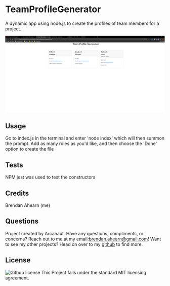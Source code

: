 # TeamProfileGenerator
A dynamic app using node.js to create the profiles of team members for a project.

![](/screenshots/TPGScreenshot.png)


## Usage
  Go to index.js in the terminal and enter 'node index' which will then summon the prompt. Add as many roles as you'd like, and then choose the 'Done' option to create the file

  ## Tests
  NPM jest was used to test the constructors

## Credits
  Brendan Ahearn (me)
  ## Questions
  Project created by Arcanaut. Have any questions, compliments, or concerns? Reach out to me at my email:<brendan.ahearn@gmail.com>! Want to see my other projects? 
  Head on over to my [github](https://www.github.com/Arcanaut) to find more.

  ## License
  ![Github license](http://img.shields.io/badge/license-MIT-green.svg)
  This Project falls under the standard MIT licensing agreement. 
